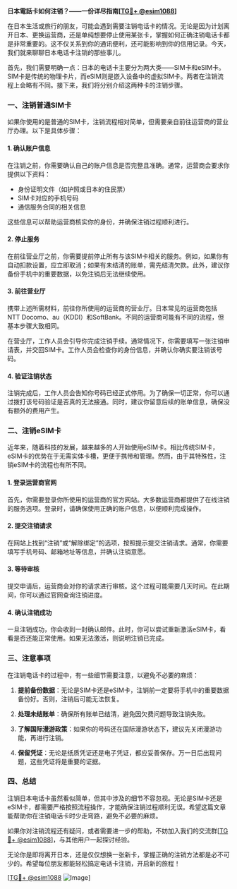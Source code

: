 **日本電話卡如何注销？——一份详尽指南[[TG💪+ @esim1088](https://t.me/s/esim1088)]**

在日本生活或旅行的朋友，可能会遇到需要注销电话卡的情况。无论是因为计划离开日本、更换运营商，还是单纯想要停止使用某张卡，掌握如何正确注销电话卡都是非常重要的。这不仅关系到你的通讯便利，还可能影响到你的信用记录。今天，我们就来聊聊日本电话卡注销的那些事儿。

首先，我们需要明确一点：日本的电话卡主要分为两大类——SIM卡和eSIM卡。SIM卡是传统的物理卡片，而eSIM则是嵌入设备中的虚拟SIM卡。两者在注销流程上会略有不同。接下来，我们将分别介绍这两种卡的注销步骤。

### **一、注销普通SIM卡**

如果你使用的是普通的SIM卡，注销流程相对简单，但需要亲自前往运营商的营业厅办理。以下是具体步骤：

#### **1. 确认账户信息**
在注销之前，你需要确认自己的账户信息是否完整且准确。通常，运营商会要求你提供以下资料：
- 身份证明文件（如护照或日本的住民票）
- SIM卡对应的手机号码
- 通信服务合同的相关信息

这些信息可以帮助运营商核实你的身份，并确保注销过程顺利进行。

#### **2. 停止服务**
在前往营业厅之前，你需要提前停止所有与该SIM卡相关的服务。例如，如果你有自动扣款设置，应立即取消；如果有未结清的账单，需先结清欠款。此外，建议你备份手机中的重要数据，以免注销后无法继续使用。

#### **3. 前往营业厅**
携带上述所需材料，前往你所使用的运营商的营业厅。日本常见的运营商包括NTT Docomo、au（KDDI）和SoftBank。不同的运营商可能有不同的流程，但基本步骤大致相同。

在营业厅，工作人员会引导你完成注销手续。通常情况下，你需要填写一张注销申请表，并交回SIM卡。工作人员会检查你的身份信息，并确认你确实要注销该号码。

#### **4. 验证注销状态**
注销完成后，工作人员会告知你号码已经正式停用。为了确保一切正常，你可以通过拨打该号码验证是否真的无法接通。同时，建议你留意后续的账单信息，确保没有额外的费用产生。

### **二、注销eSIM卡**

近年来，随着科技的发展，越来越多的人开始使用eSIM卡。相比传统SIM卡，eSIM卡的优势在于无需实体卡槽，更便于携带和管理。然而，由于其特殊性，注销eSIM卡的流程也有所不同。

#### **1. 登录运营商官网**
首先，你需要登录你所使用的运营商的官方网站。大多数运营商都提供了在线注销的服务选项。登录时，请确保使用正确的账户信息，以便顺利完成操作。

#### **2. 提交注销请求**
在网站上找到“注销”或“解除绑定”的选项，按照提示提交注销请求。通常，你需要填写手机号码、邮箱地址等信息，并确认注销意愿。

#### **3. 等待审核**
提交申请后，运营商会对你的请求进行审核。这个过程可能需要几天时间。在此期间，你可以通过官网查询注销进度。

#### **4. 确认注销成功**
一旦注销成功，你会收到一封确认邮件。此时，你可以尝试重新激活eSIM卡，看看是否还能正常使用。如果无法激活，则说明注销已完成。

### **三、注意事项**

在注销电话卡的过程中，有一些细节需要注意，以避免不必要的麻烦：

1. **提前备份数据**：无论是SIM卡还是eSIM卡，注销前一定要将手机中的重要数据备份好。否则，注销后可能无法恢复。

2. **处理未结账单**：确保所有账单已结清，避免因欠费问题导致注销失败。

3. **了解国际漫游政策**：如果你的号码还在国际漫游状态下，建议先关闭漫游功能，再进行注销。

4. **保留凭证**：无论是纸质凭证还是电子凭证，都应妥善保存。万一日后出现问题，这些凭证将是重要的证据。

### **四、总结**

注销日本电话卡虽然看似简单，但其中涉及的细节不容忽视。无论是SIM卡还是eSIM卡，都需要严格按照流程操作，才能确保注销过程顺利无误。希望这篇文章能帮助你在注销电话卡时少走弯路，避免不必要的麻烦。

如果你对注销流程还有疑问，或者需要进一步的帮助，不妨加入我们的交流群[[TG💪+ @esim1088](https://t.me/s/esim1088)]，与其他用户一起探讨经验。

无论你是即将离开日本，还是仅仅想换一张新卡，掌握正确的注销方法都是必不可少的。希望每位朋友都能轻松搞定电话卡注销，开启新的旅程！

[[TG💪+ @esim1088](https://t.me/s/esim1088) ![Image](https://i.postimg.cc/4NQfJmqS/Snipaste-2025-05-13-00-14-12.png)]